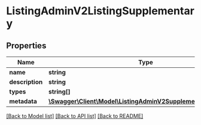# ListingAdminV2ListingSupplementary

## Properties
Name | Type | Description | Notes
------------ | ------------- | ------------- | -------------
**name** | **string** | Name | 
**description** | **string** | Description | [optional] 
**types** | **string[]** | Types | [optional] 
**metadata** | [**\Swagger\Client\Model\ListingAdminV2SupplementaryMetadata[]**](ListingAdminV2SupplementaryMetadata.md) | Metadata | [optional] 

[[Back to Model list]](../../README.md#documentation-for-models) [[Back to API list]](../../README.md#documentation-for-api-endpoints) [[Back to README]](../../README.md)

